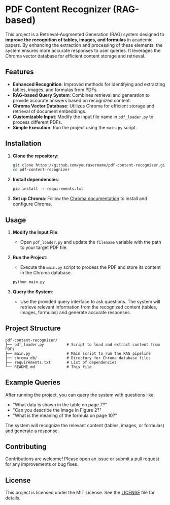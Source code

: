# PDF Content Recognizer (RAG-based)

This project is a Retrieval-Augmented Generation (RAG) system designed to **improve the recognition of tables, images, and formulas** in academic papers. By enhancing the extraction and processing of these elements, the system ensures more accurate responses to user queries. It leverages the Chroma vector database for efficient content storage and retrieval.

## Features

- **Enhanced Recognition**: Improved methods for identifying and extracting tables, images, and formulas from PDFs.
- **RAG-based Query System**: Combines retrieval and generation to provide accurate answers based on recognized content.
- **Chroma Vector Database**: Utilizes Chroma for efficient storage and retrieval of document embeddings.
- **Customizable Input**: Modify the input file name in `pdf_loader.py` to process different PDFs.
- **Simple Execution**: Run the project using the `main.py` script.

## Installation

1. **Clone the repository**:
   ```bash
   git clone https://github.com/yourusername/pdf-content-recognizer.git
   cd pdf-content-recognizer

2. **Install dependencies**:
   ```bash
   pip install -r requirements.txt
   ```

3. **Set up Chroma**:
   Follow the [Chroma documentation](https://docs.trychroma.com/) to install and configure Chroma.

## Usage

1. **Modify the Input File**:
   - Open `pdf_loader.py` and update the `filename` variable with the path to your target PDF file.

2. **Run the Project**:
   - Execute the `main.py` script to process the PDF and store its content in the Chroma database.
   ```bash
   python main.py
   ```

3. **Query the System**:
   - Use the provided query interface to ask questions. The system will retrieve relevant information from the recognized content (tables, images, formulas) and generate accurate responses.

## Project Structure

```
pdf-content-recognizer/
├── pdf_loader.py          # Script to load and extract content from PDFs
├── main.py                # Main script to run the RAG pipeline
├── chroma_db/             # Directory for Chroma database files
├── requirements.txt       # List of dependencies
└── README.md              # This file
```

## Example Queries

After running the project, you can query the system with questions like:
- "What data is shown in the table on page 7?"
- "Can you describe the image in Figure 2?"
- "What is the meaning of the formula on page 10?"

The system will recognize the relevant content (tables, images, or formulas) and generate a response.

## Contributing

Contributions are welcome! Please open an issue or submit a pull request for any improvements or bug fixes.

## License

This project is licensed under the MIT License. See the [LICENSE](LICENSE) file for details.
